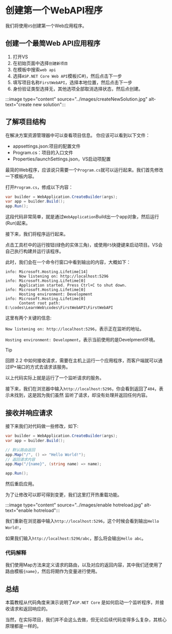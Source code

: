 # 创建第一个WebAPI程序

我们将使用`VS`创建第一个Web应用程序。

## 创建一个最简Web API应用程序

1. 打开VS
2. 在初始页面中选择`创建新项目`
3. 在模板中搜索`web api`
4. 选择`ASP.NET Core Web API`模板(C#)，然后点击下一步
5. 填写项目名称`FirstWebAPI`，选择本地位置，然后点击下一步
6. 身份验证类型选择无，其他选项全部取消选择状态，然后点创建。

:::image type="content" source="../images/createNewSolution.jpg" alt-text="create new solution":::

## 了解项目结构

在解决方案资源管理器中可以查看项目信息。
你应该可以看到以下文件：

- appsettings.json:项目的配置文件
- Program.cs：项目的入口文件
- Properties/launchSettings.json，VS启动项配置

最简的Web程序，应该说只需要一个`Program.cs`就可以运行起来。我们首先修改一下模板内容。

打开`Program.cs`，修成以下内容：

```csharp
var builder = WebApplication.CreateBuilder(args);
var app = builder.Build();
app.Run();
```

这段代码非常简单，就是通过`WebApplication`Build出一个app对象，然后运行(Run)起来。

接下来，我们将程序运行起来。

点击工具栏中的运行按钮(绿色的实体三角)，或使用`F5`快捷键来启动项目。VS会自己执行构建并运行该程序。

此时，我们会在一个命令行窗口中看到输出的内容，大概如下：

```pwershell
info: Microsoft.Hosting.Lifetime[14]
      Now listening on: http://localhost:5296
info: Microsoft.Hosting.Lifetime[0]
      Application started. Press Ctrl+C to shut down.
info: Microsoft.Hosting.Lifetime[0]
      Hosting environment: Development
info: Microsoft.Hosting.Lifetime[0]
      Content root path: E:\codes\LearnWeb\codes\FirstWebAPI\FirstWebAPI
```

这里有两个关键的信息:

`Now listening on: http://localhost:5296`，表示正在监听的地址。

`Hosting environment: Development`，表示当前使用的是Develpment环境。

> [!TIP]
> 回顾 2.2 中如何接收请求，需要在主机上运行一个应用程序，而客户端就可以通过IP+端口的方式去请求该服务。

以上代码实际上就是运行了一个监听请求的服务。

接下来，我们在浏览器中输入`http://localhost:5296`，你会看到返回了`404`，表示未找到，这是因为我们虽然 监听了请求，却没有处理并返回任何内容。

## 接收并响应请求

接下来我们对代码做一些修改，如下:

```csharp
var builder = WebApplication.CreateBuilder(args);
var app = builder.Build();

// 默认路由返回
app.Map("/", () => "Hello World!");
// 返回请求内容
app.Map("/{name}", (string name) => name);

app.Run();
```

然后重启应用。

为了让修改可以即可得到变更，我们这里打开热重载功能。

:::image type="content" source="../images/enable hotreload.jpg" alt-text="enable hotreload":::

我们重新在浏览器中输入`http://localhost:5296`，这个时候会看到输出`Hello World!`，

如果我们输入`http://localhost:5296/abc`，那么将会输出`Hello abc`。

### 代码解释

我们使用Map方法来定义请求的路由，以及对应的返回内容，其中我们还使用了路由模板`{name}`，然后将期作为变量进行使用。

## 总结

本篇教程从代码角度来演示说明了`ASP.NET Core` 是如何启动一个监听程序，并接收请求和返回响应的。

当然，在实际项目，我们并不会这么去做，但无论后续代码变得多么复杂，其核心原理都是一样的。
